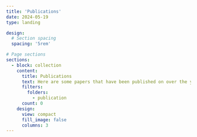 ```yaml
---
title: 'Publications'
date: 2024-05-19
type: landing

design:
  # Section spacing
  spacing: '5rem'

# Page sections
sections:
  - block: collection
    content:
      title: Publications
      text: Here are some papers that have been published on over the years.
      filters:
        folders:
          - publication
      count: 0
    design:
      view: compact
      fill_image: false
      columns: 3
---
```

